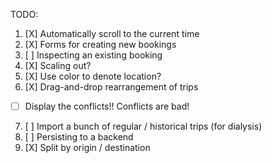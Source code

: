TODO:

1. [X] Automatically scroll to the current time
2. [X] Forms for creating new bookings
3. [ ] Inspecting an existing booking
4. [X] Scaling out?
5. [X] Use color to denote location?
6. [X] Drag-and-drop rearrangement of trips
  - [ ] Display the conflicts!! Conflicts are bad!
7. [ ] Import a bunch of regular / historical trips (for dialysis)
8. [ ] Persisting to a backend
9. [X] Split by origin / destination

